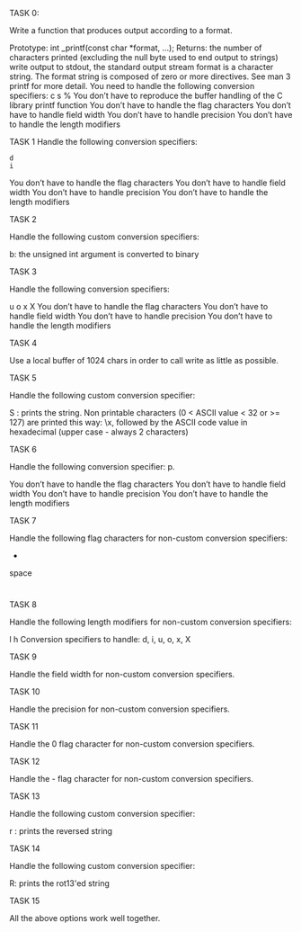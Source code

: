 TASK 0:

Write a function that produces output according to a format.

Prototype: int _printf(const char *format, ...);
Returns: the number of characters printed (excluding the null byte used to end output to strings)
write output to stdout, the standard output stream
format is a character string. The format string is composed of zero or more directives. See man 3 printf for more detail. You need to handle the following conversion specifiers:
c
s
%
You don’t have to reproduce the buffer handling of the C library printf function
You don’t have to handle the flag characters
You don’t have to handle field width
You don’t have to handle precision
You don’t have to handle the length modifiers

TASK 1
Handle the following conversion specifiers:

	d
	i
You don’t have to handle the flag characters
You don’t have to handle field width
You don’t have to handle precision
You don’t have to handle the length modifiers

TASK 2

Handle the following custom conversion specifiers:

b: the unsigned int argument is converted to binary

TASK 3

Handle the following conversion specifiers:

u
o
x
X
You don’t have to handle the flag characters
You don’t have to handle field width
You don’t have to handle precision
You don’t have to handle the length modifiers

TASK 4

Use a local buffer of 1024 chars in order to call write as little as possible.

TASK 5

Handle the following custom conversion specifier:

S : prints the string.
Non printable characters (0 < ASCII value < 32 or >= 127) are printed this way: \x, followed by the ASCII code value in hexadecimal (upper case - always 2 characters)

TASK 6

Handle the following conversion specifier: p.

You don’t have to handle the flag characters
You don’t have to handle field width
You don’t have to handle precision
You don’t have to handle the length modifiers

TASK 7

Handle the following flag characters for non-custom conversion specifiers:

+
space
#

TASK 8

Handle the following length modifiers for non-custom conversion specifiers:

l
h
Conversion specifiers to handle: d, i, u, o, x, X

TASK 9

Handle the field width for non-custom conversion specifiers.

TASK 10

Handle the precision for non-custom conversion specifiers.

TASK 11

Handle the 0 flag character for non-custom conversion specifiers.

TASK 12

Handle the - flag character for non-custom conversion specifiers.

TASK 13

Handle the following custom conversion specifier:

r : prints the reversed string

TASK 14

Handle the following custom conversion specifier:

R: prints the rot13'ed string

TASK 15

All the above options work well together.
